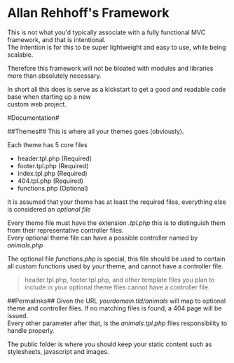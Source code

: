 # Allan Rehhoff's Framework #

This is not what you'd typically associate with a fully functional MVC framework, and that is intentional.  
The intention is for this to be super lightweight and easy to use, while being scalable.  

Therefore this framework will not be bloated with modules and libraries more than absolutely necessary.  

In short all this does is serve as a kickstart to get a good and readable code base when starting up a new  
custom web project.

#Documentation#

##Themes##
This is where all your themes goes (obviously).  

Each theme has 5 core files  
* header.tpl.php (Required)
* footer.tpl.php (Required)
* index.tpl.php (Required)
* 404.tpl.php (Required)
* functions.php (Optional)
 
It is assumed that your theme has at least the required files, everything else is considered an *optional file*

Every theme file must have the extension *.tpl.php* this is to distinguish them from their representative controller files.  
Every optional theme file can have a possible controller named by *animals.php*  

The optional file *functions.php* is special, this file should be used to contain all custom functions used by your theme, and cannot have a controller file.    

> header.tpl.php, footer.tpl.php, and other template files you plan to include in your optional theme files cannot have a controller file.


##Permalinks##
Given the URL *yourdomain.tld/animals* will map to optional theme and controller files. If no matching files is found, a 404 page will be issued.  
Every other parameter after that, is the *animals.tpl.php* files responsibility to handle properly.

The public folder is where you should keep your static content such as stylesheets, javascript and images. 
